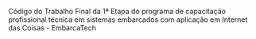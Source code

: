 Código do Trabalho Final da 1ª Etapa do programa de capacitação profissional técnica em sistemas embarcados com aplicação em Internet das Coisas - EmbarcaTech
